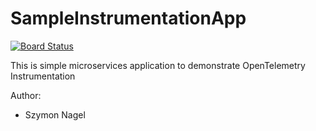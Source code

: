 # SampleInstrumentationApp
[![Board Status](https://dev.azure.com/szmnnagel/1de62b5b-a934-498c-92eb-18ab31aa9f4f/adbfe096-e3c5-4d05-9f42-f7d3da8fb233/_apis/work/boardbadge/409c8344-0c52-4904-8fc6-e171f3a37e3f?columnOptions=1)](https://dev.azure.com/szmnnagel/1de62b5b-a934-498c-92eb-18ab31aa9f4f/_boards/board/t/adbfe096-e3c5-4d05-9f42-f7d3da8fb233/Microsoft.RequirementCategory/)

This is simple microservices application to demonstrate OpenTelemetry Instrumentation


Author:
- Szymon Nagel
